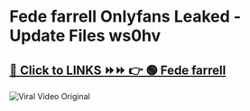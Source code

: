 
 # Fede farrell Onlyfans Leaked - Update Files ws0hv

## <h2><a href="https://clipsfans.com/Fede_farrell&ref=git">🔗 Click to LINKS ⏩⏩ 👉 🟢 Fede farrell </a></h2>

<a href="https://clipsfans.com/Fede_farrell&ref=git" rel="nofollow" data-target="animated-image.originalLink"><img src="https://i.ibb.co.com/xMMVF88/686577567.gif" alt="Viral Video Original" style="max-width: 100%; display: inline-block;" data-target="animated-image.originalImage"></a>

